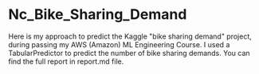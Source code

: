# Nc_Bike_Sharing_Demand
Here is my approach to predict the Kaggle "bike sharing demand" project, during passing my AWS (Amazon) ML Engineering Course.
I used a TabularPredictor to predict the number of bike sharing demands.
You can find the full report in report.md file.
